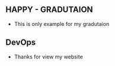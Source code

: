 ## HAPPY - GRADUTAION ##

- This is only example for my gradutaion

## DevOps

- Thanks for view my website
